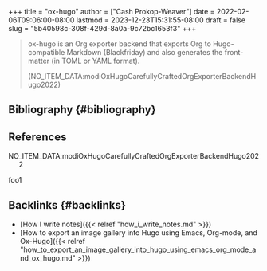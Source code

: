 +++
title = "ox-hugo"
author = ["Cash Prokop-Weaver"]
date = 2022-02-06T09:06:00-08:00
lastmod = 2023-12-23T15:31:55-08:00
draft = false
slug = "5b40598c-308f-429d-8a0a-9c72bc1653f3"
+++

> ox-hugo is an Org exporter backend that exports Org to Hugo-compatible Markdown (Blackfriday) and also generates the front-matter (in TOML or YAML format).
>
> (NO_ITEM_DATA:modiOxHugoCarefullyCraftedOrgExporterBackendHugo2022)


## Bibliography {#bibliography}

## References

<style>.csl-entry{text-indent: -1.5em; margin-left: 1.5em;}</style><div class="csl-bib-body">
  <div class="csl-entry">NO_ITEM_DATA:modiOxHugoCarefullyCraftedOrgExporterBackendHugo2022</div>
</div>

foo1


## Backlinks {#backlinks}

-   [How I write notes]({{< relref "how_i_write_notes.md" >}})
-   [How to export an image gallery into Hugo using Emacs, Org-mode, and Ox-Hugo]({{< relref "how_to_export_an_image_gallery_into_hugo_using_emacs_org_mode_and_ox_hugo.md" >}})
